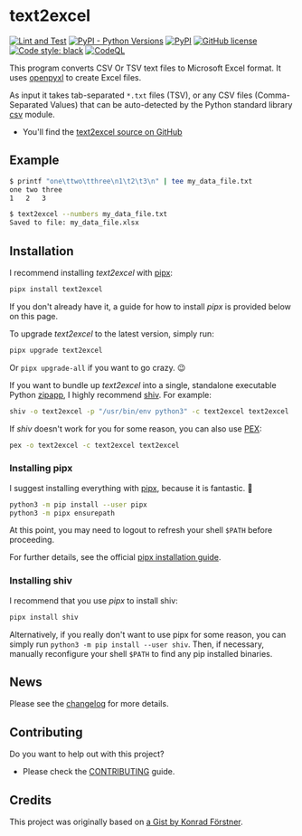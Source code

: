 # text2excel

[myactions]: https://github.com/harkabeeparolus/text2excel/actions
[mypypi]: https://pypi.org/project/text2excel/
[mylicense]: https://github.com/harkabeeparolus/text2excel/blob/master/LICENSE

[![Lint and Test](https://github.com/harkabeeparolus/text2excel/actions/workflows/python-package.yml/badge.svg)][myactions]
[![PyPI - Python Versions](https://img.shields.io/pypi/pyversions/text2excel)][mypypi]
[![PyPI](https://img.shields.io/pypi/v/text2excel)][mypypi]
[![GitHub license](https://img.shields.io/github/license/harkabeeparolus/text2excel)][mylicense]
[![Code style: black](https://img.shields.io/badge/code%20style-black-000000.svg)](https://github.com/psf/black)
[![CodeQL](https://github.com/harkabeeparolus/text2excel/actions/workflows/codeql-analysis.yml/badge.svg)][myactions]

This program converts CSV Or TSV text files to Microsoft Excel format. It
uses [openpyxl] to create Excel files.

As input it takes tab-separated `*.txt` files (TSV), or any CSV files
(Comma-Separated Values) that can be auto-detected by the Python standard
library [csv] module.

* You'll find the [text2excel source on GitHub][text2excel]

[text2excel]: https://github.com/harkabeeparolus/text2excel
[openpyxl]: https://openpyxl.readthedocs.io/
[csv]: https://docs.python.org/3/library/csv.html

## Example

```bash
$ printf "one\ttwo\tthree\n1\t2\t3\n" | tee my_data_file.txt
one two three
1   2   3

$ text2excel --numbers my_data_file.txt
Saved to file: my_data_file.xlsx
```

## Installation

I recommend installing *text2excel* with [pipx]:

```bash
pipx install text2excel
```

If you don't already have it, a guide for how to install _pipx_ is provided
below on this page.

To upgrade *text2excel* to the latest version, simply run:

```bash
pipx upgrade text2excel
```

Or `pipx upgrade-all` if you want to go crazy. 😉

If you want to bundle up *text2excel* into a single, standalone executable Python
[zipapp], I highly recommend [shiv]. For example:

```bash
shiv -o text2excel -p "/usr/bin/env python3" -c text2excel text2excel
```

If _shiv_ doesn't work for you for some reason, you can also use [PEX]:

```bash
pex -o text2excel -c text2excel text2excel
```

[pipx]: https://github.com/pipxproject/pipx/
[shiv]: https://github.com/linkedin/shiv
[PEX]: https://github.com/pantsbuild/pex
[zipapp]: https://docs.python.org/3/library/zipapp.html

### Installing pipx

I suggest installing everything with [pipx], because it is fantastic. 🙂

```bash
python3 -m pip install --user pipx
python3 -m pipx ensurepath
```

At this point, you may need to logout to refresh your shell `$PATH` before
proceeding.

For further details, see the official
[pipx installation guide](https://pipxproject.github.io/pipx/installation/).

### Installing shiv

I recommend that you use _pipx_ to install shiv:

```bash
pipx install shiv
```

Alternatively, if you really don't want to use pipx for some reason, you can
simply run `python3 -m pip install --user shiv`. Then, if necessary, manually
reconfigure your shell `$PATH` to find any pip installed binaries.

## News

Please see the [changelog](CHANGELOG.md) for more details.

## Contributing

Do you want to help out with this project?

* Please check the [CONTRIBUTING](CONTRIBUTING.md) guide.

## Credits

This project was originally based on
[a Gist by Konrad Förstner](https://gist.github.com/konrad/4154786).
